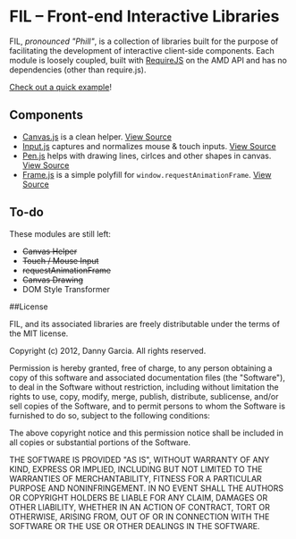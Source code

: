 # FIL – Front-end Interactive Libraries

FIL, *pronounced "Phill"*, is a collection of libraries built for the purpose of facilitating the development of interactive client-side components. Each module is loosely coupled, built with [RequireJS](http://requirejs.org/docs/whyamd.html) on the AMD API and has no dependencies (other than require.js).

[Check out a quick example](http://dannyx0.github.com/fil/)!

## Components

* [Canvas.js](https://github.com/dannyx0/fil/wiki/Canvas.js) is a clean <canvas> helper. [View Source](https://github.com/dannyx0/fil/blob/master/src/Canvas.js)
* [Input.js](https://github.com/dannyx0/fil/wiki/Input.js) captures and normalizes mouse & touch inputs. [View Source](https://github.com/dannyx0/fil/blob/master/src/Input.js)
* [Pen.js](https://github.com/dannyx0/fil/wiki/Pen.js) helps with drawing lines, cirlces and other shapes in canvas. [View Source](https://github.com/dannyx0/fil/blob/master/src/Pen.js)
* [Frame.js](https://github.com/dannyx0/fil/wiki/Frame.js) is a simple polyfill for `window.requestAnimationFrame`. [View Source](https://github.com/dannyx0/fil/blob/master/src/Frame.js)

## To-do

These modules are still left:

 * ~~Canvas Helper~~
 * ~~Touch / Mouse Input~~
 * ~~requestAnimationFrame~~
 * ~~Canvas Drawing~~
 * DOM Style Transformer

##License

FIL, and its associated libraries are freely distributable under the terms of the MIT license.

Copyright (c) 2012, Danny Garcia. All rights reserved.

Permission is hereby granted, free of charge, to any person obtaining a copy of this software and associated documentation
files (the "Software"), to deal in the Software without restriction, including without limitation the rights to use,
copy, modify, merge, publish, distribute, sublicense, and/or sell copies of the Software, and to permit persons to whom the Software is furnished to do so, subject to the following conditions:

The above copyright notice and this permission notice shall be included in all copies or substantial portions of the Software.

THE SOFTWARE IS PROVIDED "AS IS", WITHOUT WARRANTY OF ANY KIND, EXPRESS OR IMPLIED, INCLUDING BUT NOT LIMITED TO THE WARRANTIES OF MERCHANTABILITY, FITNESS FOR A PARTICULAR PURPOSE AND NONINFRINGEMENT. IN NO EVENT SHALL THE AUTHORS OR COPYRIGHT HOLDERS BE LIABLE FOR ANY CLAIM, DAMAGES OR OTHER LIABILITY, WHETHER IN AN ACTION OF CONTRACT, TORT OR OTHERWISE, ARISING FROM, OUT OF OR IN CONNECTION WITH THE SOFTWARE OR THE USE OR OTHER DEALINGS IN THE SOFTWARE.